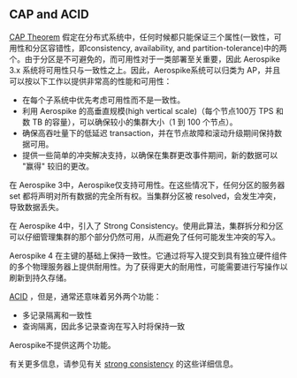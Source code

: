## CAP and ACID

[CAP Theorem](http://www.infoq.com/articles/cap-twelve-years-later-how-the-rules-have-changed) 假定在分布式系统中，任何时候都只能保证三个属性(一致性，可用性和分区容错性，即consistency, availability, and partition-tolerance)中的两个。由于分区是不可避免的，而可用性对于一类部署至关重要，因此 Aerospike 3.x 系统将可用性只与一致性之上。因此，Aerospike系统可以归类为 AP，并且可以按以下工作以提供非常高的性能和可用性：

- 在每个子系统中优先考虑可用性而不是一致性。
- 利用 Aerospike 的高垂直规模(high vertical scale)（每个节点100万 TPS 和数 TB 的容量），可以确保较小的集群大小（1 到 100 个节点）。
- 确保高吞吐量下的低延迟 transaction，并在节点故障和滚动升级期间保持数据可用。
- 提供一些简单的冲突解决支持，以确保在集群更改事件期间，新的数据可以 "赢得" 较旧的更改。

在 Aerospike 3中，Aerospike仅支持可用性。在这些情况下，任何分区的服务器 set 都将声明对所有数据的完全所有权。当集群分区被 resolved，会发生冲突，导致数据丢失。

在 Aerospike 4中，引入了 Strong Consistency。使用此算法，集群拆分和分区可以仔细管理集群的那个部分仍然可用，从而避免了任何可能发生冲突的写入。

Aerospike 4 在主键的基础上保持一致性。它通过将写入提交到具有独立硬件组件的多个物理服务器上提供耐用性。为了获得更大的耐用性，可能需要进行写操作以刷新到持久存储。

[ACID](https://en.wikipedia.org/wiki/ACID) ，但是，通常还意味着另外两个功能：
- 多记录隔离和一致性
- 查询隔离，因此多记录查询在写入时将保持一致

Aerospike不提供这两个功能。

有关更多信息，请参见有关 [strong consistency](https://docs.aerospike.com/docs/guide/consistency.html) 的这些详细信息。